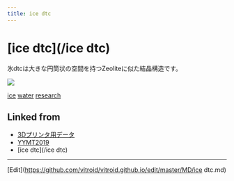 ```yaml
---
title: ice dtc
---
```

# [ice dtc](/ice dtc)

氷dtcは大きな円筒状の空間を持つZeoliteに似た結晶構造です。



![](https://i.gyazo.com/3802bae292166b1b26b1cdef338448f8.png)





[ice](/ice) [water](/water) [research](/research) 



## Linked from

* [3Dプリンタ用データ](/3Dプリンタ用データ)
* [YYMT2019](/YYMT2019)
* [ice dtc](/ice dtc)


----
[Edit](https://github.com/vitroid/vitroid.github.io/edit/master/MD/ice dtc.md)
